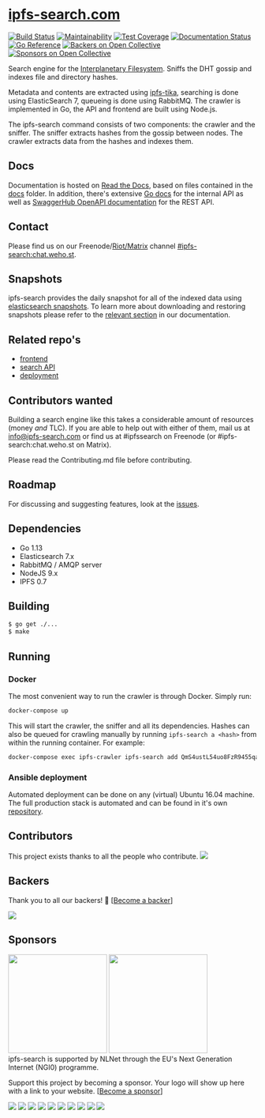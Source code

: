 # [ipfs-search.com](https://ipfs-search.com)
[![Build Status](https://travis-ci.org/ipfs-search/ipfs-search.svg?branch=master)](https://travis-ci.org/ipfs-search/ipfs-search)
[![Maintainability](https://api.codeclimate.com/v1/badges/1c25261992991d72137c/maintainability)](https://codeclimate.com/github/ipfs-search/ipfs-search/maintainability)
[![Test Coverage](https://api.codeclimate.com/v1/badges/1c25261992991d72137c/test_coverage)](https://codeclimate.com/github/ipfs-search/ipfs-search/test_coverage)
[![Documentation Status](https://readthedocs.org/projects/ipfs-search/badge/?version=latest)](https://ipfs-search.readthedocs.io/en/latest/?badge=latest)
[![Go Reference](https://pkg.go.dev/badge/github.com/ipfs-search/ipfs-search.svg)](https://pkg.go.dev/github.com/ipfs-search/ipfs-search)
[![Backers on Open Collective](https://opencollective.com/ipfs-search/backers/badge.svg)](#backers)
[![Sponsors on Open Collective](https://opencollective.com/ipfs-search/sponsors/badge.svg)](#sponsors)

Search engine for the [Interplanetary Filesystem](https://ipfs.io). Sniffs the DHT gossip and indexes file and directory hashes.

Metadata and contents are extracted using [ipfs-tika](https://github.com/ipfs-search/ipfs-tika), searching is done using ElasticSearch 7, queueing is done using RabbitMQ. The crawler is implemented in Go, the API and frontend are built using Node.js.

The ipfs-search command consists of two components: the crawler and the sniffer. The sniffer extracts hashes from the gossip between nodes. The crawler extracts data from the hashes and indexes them.

## Docs
Documentation is hosted on [Read the Docs](https://ipfs-search.readthedocs.io/en/latest/), based on files contained in the [docs](https://github.com/ipfs-search/ipfs-search/tree/master/docs) folder. In addition, there's extensive [Go docs](https://pkg.go.dev/github.com/ipfs-search/ipfs-search) for the internal API as well as [SwaggerHub OpenAPI documentation](https://app.swaggerhub.com/apis-docs/ipfs-search/ipfs-search/) for the REST API.

## Contact
Please find us on our Freenode/[Riot/Matrix](https://riot.im/app/#/room/#ipfs-search:chat.weho.st) channel [#ipfs-search:chat.weho.st](https://matrix.to/#/#ipfs-search:chat.weho.st).

## Snapshots
ipfs-search provides the daily snapshot for all of the indexed data using
[elasticsearch snapshots](https://www.elastic.co/guide/en/elasticsearch/reference/current/modules-snapshots.html).
To learn more about downloading and restoring snapshots please refer to the [relevant section](https://ipfs-search.readthedocs.io/en/latest/snapshots.html) in our documentation.

## Related repo's
* [frontend](https://github.com/ipfs-search/ipfs-search-frontend)
* [search API](https://github.com/ipfs-search/ipfs-search-api)
* [deployment](https://github.com/ipfs-search/ipfs-search-deployment)

## Contributors wanted
Building a search engine like this takes a considerable amount of resources (money _and_ TLC).
If you are able to help out with either of them, mail us at info@ipfs-search.com or find us at #ipfssearch on Freenode (or #ipfs-search:chat.weho.st on Matrix).

Please read the Contributing.md file before contributing.

## Roadmap
For discussing and suggesting features, look at the [issues](https://github.com/ipfs-search/ipfs-search/issues).

## Dependencies

* Go 1.13
* Elasticsearch 7.x
* RabbitMQ / AMQP server
* NodeJS 9.x
* IPFS 0.7

## Building
```bash
$ go get ./...
$ make
```

## Running

### Docker
The most convenient way to run the crawler is through Docker. Simply run:

```bash
docker-compose up
```

This will start the crawler, the sniffer and all its dependencies. Hashes can also be queued for crawling manually by running `ipfs-search a <hash>` from within the running container. For example:

```bash
docker-compose exec ipfs-crawler ipfs-search add QmS4ustL54uo8FzR9455qaxZwuMiUhyvMcX9Ba8nUH4uVv
```

### Ansible deployment
Automated deployment can be done on any (virtual) Ubuntu 16.04 machine. The full production stack is automated and can be found in it's own [repository](https://github.com/ipfs-search/ipfs-search-deployment).

## Contributors

This project exists thanks to all the people who contribute.
<a href="https://github.com/ipfs-search/ipfs-search/graphs/contributors"><img src="https://opencollective.com/ipfs-search/contributors.svg?width=890&button=false" /></a>


## Backers

Thank you to all our backers! 🙏 [[Become a backer](https://opencollective.com/ipfs-search#backer)]

<a href="https://opencollective.com/ipfs-search#backers" target="_blank"><img src="https://opencollective.com/ipfs-search/backers.svg?width=890"></a>


## Sponsors

<a href="https://nlnet.nl/project/IPFS-search/"><img width="200pt" src="https://nlnet.nl/logo/banner.png"></a> <a href="https://nlnet.nl/project/IPFS-search/"><img width="200pt" src="https://nlnet.nl/image/logos/NGI0_tag.png"></a><br>
ipfs-search is supported by NLNet through the EU's Next Generation Internet (NGI0) programme.

Support this project by becoming a sponsor. Your logo will show up here with a link to your website. [[Become a sponsor](https://opencollective.com/ipfs-search#sponsor)]

<a href="https://opencollective.com/ipfs-search/sponsor/0/website" target="_blank"><img src="https://opencollective.com/ipfs-search/sponsor/0/avatar.svg"></a>
<a href="https://opencollective.com/ipfs-search/sponsor/1/website" target="_blank"><img src="https://opencollective.com/ipfs-search/sponsor/1/avatar.svg"></a>
<a href="https://opencollective.com/ipfs-search/sponsor/2/website" target="_blank"><img src="https://opencollective.com/ipfs-search/sponsor/2/avatar.svg"></a>
<a href="https://opencollective.com/ipfs-search/sponsor/3/website" target="_blank"><img src="https://opencollective.com/ipfs-search/sponsor/3/avatar.svg"></a>
<a href="https://opencollective.com/ipfs-search/sponsor/4/website" target="_blank"><img src="https://opencollective.com/ipfs-search/sponsor/4/avatar.svg"></a>
<a href="https://opencollective.com/ipfs-search/sponsor/5/website" target="_blank"><img src="https://opencollective.com/ipfs-search/sponsor/5/avatar.svg"></a>
<a href="https://opencollective.com/ipfs-search/sponsor/6/website" target="_blank"><img src="https://opencollective.com/ipfs-search/sponsor/6/avatar.svg"></a>
<a href="https://opencollective.com/ipfs-search/sponsor/7/website" target="_blank"><img src="https://opencollective.com/ipfs-search/sponsor/7/avatar.svg"></a>
<a href="https://opencollective.com/ipfs-search/sponsor/8/website" target="_blank"><img src="https://opencollective.com/ipfs-search/sponsor/8/avatar.svg"></a>
<a href="https://opencollective.com/ipfs-search/sponsor/9/website" target="_blank"><img src="https://opencollective.com/ipfs-search/sponsor/9/avatar.svg"></a>


